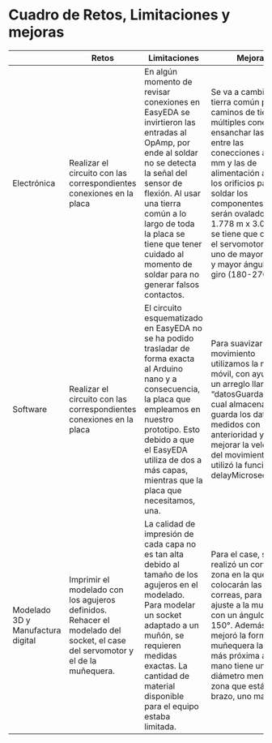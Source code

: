 # Cuadro de Retos, Limitaciones y mejoras 
|  | Retos | Limitaciones | Mejoras |
| ---- | ---- | ---- | ---- |
| Electrónica | Realizar el circuito con las correspondientes conexiones en la placa | En algún momento de revisar conexiones en EasyEDA se invirtieron las entradas al OpAmp, por ende al soldar no se detecta la señal del sensor de flexión. Al usar una tierra común a lo largo de toda la placa se tiene que tener cuidado al momento de soldar para no generar falsos contactos. | Se va a cambiar la tierra común por dos caminos de tierra con múltiples conexiones, ensanchar las pistas entre las conecciones a 0.7 mm y las de alimentación a 1 mm, los orificios para soldar los componentes al PCB serán ovalados de 1.778 m x 3.048 mm, se tiene que cambiar el servomotor por uno de mayor torque y mayor ángulo de giro (180-270) |
 | Software | Realizar el circuito con las correspondientes conexiones en la placa | El circuito esquematizado en EasyEDA no se ha podido trasladar de forma exacta al Arduino nano y a consecuencia, la placa que empleamos en nuestro prototipo. Esto debido a que el EasyEDA utiliza de dos a más capas, mientras que la placa que necesitamos, una. | Para suavizar el movimiento utilizamos la  media móvil, con ayuda de un arreglo llamado “datosGuardados”, el cual almacena y guarda los datos medidos con anterioridad y para mejorar la velocidad del movimiento se utilizó la función delayMicroseconds().|
| Modelado 3D y Manufactura digital| Imprimir el modelado con los agujeros definidos. Rehacer el modelado del socket, el case del servomotor y el de la muñequera.  |La calidad de impresión de cada capa no es tan alta debido al tamaño de los agujeros en el modelado. Para modelar un socket adaptado a un muñón, se requieren medidas exactas. La cantidad de material disponible para el equipo estaba limitada.|Para el case, se realizó un corte en la zona en la que se colocarán las correas, para que se ajuste a la muñeca con un ángulo de 150°. Además se mejoró la forma de la muñequera la parte más próxima a la mano tiene un diámetro menor y la zona que está en el brazo, uno mayor.|

